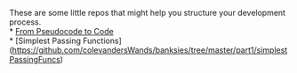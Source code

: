 These are some little repos that might help you structure your development process.  
  	* [From Pseudocode to Code](https://github.com/colevandersWands/banksies/tree/master/part1/english2js)  
  	* [Simplest Passing Functions] (https://github.com/colevandersWands/banksies/tree/master/part1/simplestPassingFuncs)      
